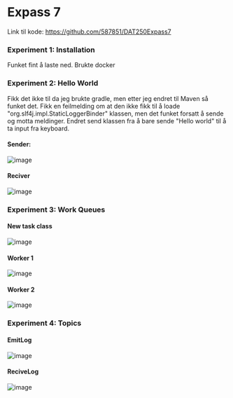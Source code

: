 # Expass 7
Link til kode:  https://github.com/587851/DAT250Expass7

### Experiment 1: Installation
Funket fint å laste ned. Brukte docker

### Experiment 2: Hello World
Fikk det ikke til da jeg brukte gradle, men etter jeg endret til Maven så funket det. Fikk en feilmelding om at den ikke fikk til å loade "org.slf4j.impl.StaticLoggerBinder" klassen, men det funket forsatt å sende og motta meldinger. Endret send klassen fra å bare sende "Hello world" til å ta input fra keyboard.

#### Sender:
![image](https://github.com/587851/DAT250md/assets/69521897/b4db36d5-29ec-495a-8408-98d44d5744c8)

#### Reciver
![image](https://github.com/587851/DAT250md/assets/69521897/2ef32aee-6c02-49b6-8d84-3bb29423565a)

### Experiment 3: Work Queues

#### New task class
![image](https://github.com/587851/DAT250md/assets/69521897/b054c584-be99-4c41-8a01-85f83875c1ff)


#### Worker 1
![image](https://github.com/587851/DAT250md/assets/69521897/a95e098f-83de-44a5-bdeb-cd802541b898)


#### Worker 2
![image](https://github.com/587851/DAT250md/assets/69521897/befda54f-df22-410f-bb1e-3debe93d97bd)



### Experiment 4: Topics

#### EmitLog
![image](https://github.com/587851/DAT250md/assets/69521897/be741571-a275-4738-80b3-56d1f32f0c74)

#### ReciveLog
![image](https://github.com/587851/DAT250md/assets/69521897/eed03fd1-f9b2-4420-bb02-25c37fcbb287)




